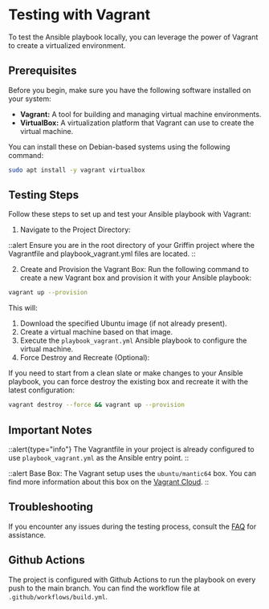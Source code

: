 # Testing with Vagrant

To test the Ansible playbook locally, you can leverage the power of Vagrant to create a virtualized environment.

## Prerequisites

Before you begin, make sure you have the following software installed on your system:

- **Vagrant:** A tool for building and managing virtual machine environments.
- **VirtualBox:** A virtualization platform that Vagrant can use to create the virtual machine.

You can install these on Debian-based systems using the following command:

```bash
sudo apt install -y vagrant virtualbox
```

## Testing Steps

Follow these steps to set up and test your Ansible playbook with Vagrant:

1. Navigate to the Project Directory:

::alert
Ensure you are in the root directory of your Griffin project where the Vagrantfile and playbook_vagrant.yml files are located.
::

2. Create and Provision the Vagrant Box:
   Run the following command to create a new Vagrant box and provision it with your Ansible playbook:

```bash
vagrant up --provision
```

This will:

1. Download the specified Ubuntu image (if not already present).
2. Create a virtual machine based on that image.
3. Execute the `playbook_vagrant.yml` Ansible playbook to configure the virtual machine.
4. Force Destroy and Recreate (Optional):

If you need to start from a clean slate or make changes to your Ansible playbook, you can force destroy the existing box and recreate it with the latest configuration:

```bash
vagrant destroy --force && vagrant up --provision
```

## Important Notes

::alert{type="info"}
The Vagrantfile in your project is already configured to use `playbook_vagrant.yml` as the Ansible entry point.
::

::alert
Base Box: The Vagrant setup uses the `ubuntu/mantic64` box. You can find more information about this box on the [Vagrant Cloud](https://app.vagrantup.com/session).
::

## Troubleshooting

If you encounter any issues during the testing process, consult the [FAQ](faq) for assistance.


## Github Actions

The project is configured with Github Actions to run the playbook on every push to the main branch. You can find the workflow file at `.github/workflows/build.yml`.
